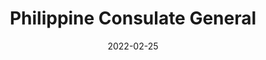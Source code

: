 ---
title: Philippine Consulate General
description: The official website of the Philippine Consulate General in Calgary, Alberta, Canada.
date: 2022-02-25
tags:
  - Web Development
links:
  - text: Official Website
    url: https://philcongencalgary.org/
logo:
  src: "/assets/images/projects/philcongen-logo-alt.png"
  alt: Philippine Consulate General's logo
  width: 1080
  height: 1080
cover:
  src: "/assets/images/projects/philcongencalgary/cover.png"
  alt: Philippine Consulate General - Calgary
  width: 1200
  height: 630
---